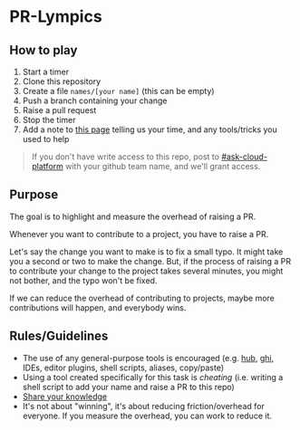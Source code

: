 # PR-Lympics

## How to play

1. Start a timer
1. Clone this repository
1. Create a file `names/[your name]` (this can be empty)
1. Push a branch containing your change
1. Raise a pull request
1. Stop the timer
1. Add a note to [this page] telling us your time, and any tools/tricks you used to help

> If you don't have write access to this repo, post to [#ask-cloud-platform] with
> your github team name, and we'll grant access.

## Purpose

The goal is to highlight and measure the overhead of raising a PR.

Whenever you want to contribute to a project, you have to raise a PR.

Let's say the change you want to make is to fix a small typo. It might take you
a second or two to make the change. But, if the process of raising a PR to
contribute your change to the project takes several minutes, you might not
bother, and the typo won't be fixed.

If we can reduce the overhead of contributing to projects, maybe more
contributions will happen, and everybody wins.

## Rules/Guidelines

* The use of any general-purpose tools is encouraged (e.g. [hub], [ghi], IDEs, editor plugins, shell scripts, aliases, copy/paste)
* Using a tool created specifically for this task is *cheating* (i.e. writing a shell script to add your name and raise a PR to this repo)
* [Share your knowledge][this page]
* It's not about "winning", it's about reducing friction/overhead for everyone. If you measure the overhead, you can work to reduce it.

[hub]: https://github.com/github/hub
[ghi]: https://github.com/stephencelis/ghi
[this page]: https://github.com/ministryofjustice/prlympics/issues/1
[#ask-cloud-platform]: https://mojdt.slack.com/messages/C57UPMZLY
